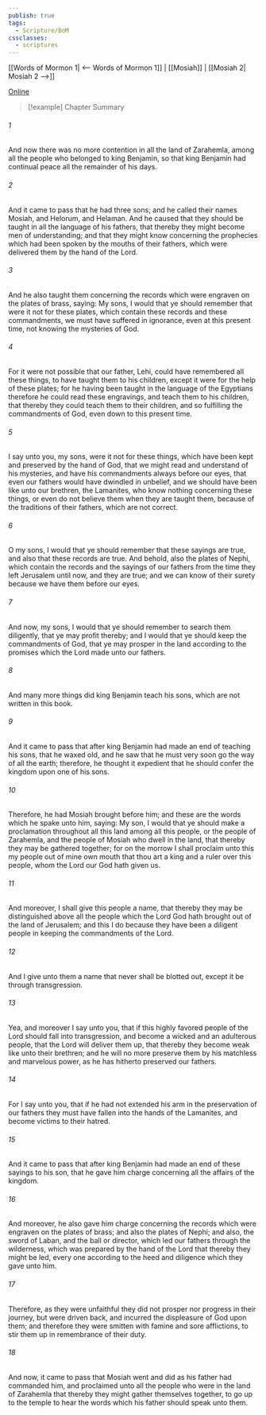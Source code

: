 ```yaml
---
publish: true
tags:
  - Scripture/BoM
cssclasses:
  - scriptures
---
```

[[Words of Mormon 1| <-- Words of Mormon 1]] | [[Mosiah]] | [[Mosiah 2| Mosiah 2 -->]]

[Online](https://churchofjesuschrist.org/study/scriptures/bofm/mosiah/1?lang=eng)

>[!example] Chapter Summary
>
###### 1
And now there was no more contention in all the land of Zarahemla, among all the people who belonged to king Benjamin, so that king Benjamin had continual peace all the remainder of his days.
###### 2
And it came to pass that he had three sons; and he called their names Mosiah, and Helorum, and Helaman. And he caused that they should be taught in all the language of his fathers, that thereby they might become men of understanding; and that they might know concerning the prophecies which had been spoken by the mouths of their fathers, which were delivered them by the hand of the Lord.
###### 3
And he also taught them concerning the records which were engraven on the plates of brass, saying: My sons, I would that ye should remember that were it not for these plates, which contain these records and these commandments, we must have suffered in ignorance, even at this present time, not knowing the mysteries of God.
###### 4
For it were not possible that our father, Lehi, could have remembered all these things, to have taught them to his children, except it were for the help of these plates; for he having been taught in the language of the Egyptians therefore he could read these engravings, and teach them to his children, that thereby they could teach them to their children, and so fulfilling the commandments of God, even down to this present time.
###### 5
I say unto you, my sons, were it not for these things, which have been kept and preserved by the hand of God, that we might read and understand of his mysteries, and have his commandments always before our eyes, that even our fathers would have dwindled in unbelief, and we should have been like unto our brethren, the Lamanites, who know nothing concerning these things, or even do not believe them when they are taught them, because of the traditions of their fathers, which are not correct.
###### 6
O my sons, I would that ye should remember that these sayings are true, and also that these records are true. And behold, also the plates of Nephi, which contain the records and the sayings of our fathers from the time they left Jerusalem until now, and they are true; and we can know of their surety because we have them before our eyes.
###### 7
And now, my sons, I would that ye should remember to search them diligently, that ye may profit thereby; and I would that ye should keep the commandments of God, that ye may prosper in the land according to the promises which the Lord made unto our fathers.
###### 8
And many more things did king Benjamin teach his sons, which are not written in this book.
###### 9
And it came to pass that after king Benjamin had made an end of teaching his sons, that he waxed old, and he saw that he must very soon go the way of all the earth; therefore, he thought it expedient that he should confer the kingdom upon one of his sons.
###### 10
Therefore, he had Mosiah brought before him; and these are the words which he spake unto him, saying: My son, I would that ye should make a proclamation throughout all this land among all this people, or the people of Zarahemla, and the people of Mosiah who dwell in the land, that thereby they may be gathered together; for on the morrow I shall proclaim unto this my people out of mine own mouth that thou art a king and a ruler over this people, whom the Lord our God hath given us.
###### 11
And moreover, I shall give this people a name, that thereby they may be distinguished above all the people which the Lord God hath brought out of the land of Jerusalem; and this I do because they have been a diligent people in keeping the commandments of the Lord.
###### 12
And I give unto them a name that never shall be blotted out, except it be through transgression.
###### 13
Yea, and moreover I say unto you, that if this highly favored people of the Lord should fall into transgression, and become a wicked and an adulterous people, that the Lord will deliver them up, that thereby they become weak like unto their brethren; and he will no more preserve them by his matchless and marvelous power, as he has hitherto preserved our fathers.
###### 14
For I say unto you, that if he had not extended his arm in the preservation of our fathers they must have fallen into the hands of the Lamanites, and become victims to their hatred.
###### 15
And it came to pass that after king Benjamin had made an end of these sayings to his son, that he gave him charge concerning all the affairs of the kingdom.
###### 16
And moreover, he also gave him charge concerning the records which were engraven on the plates of brass; and also the plates of Nephi; and also, the sword of Laban, and the ball or director, which led our fathers through the wilderness, which was prepared by the hand of the Lord that thereby they might be led, every one according to the heed and diligence which they gave unto him.
###### 17
Therefore, as they were unfaithful they did not prosper nor progress in their journey, but were driven back, and incurred the displeasure of God upon them; and therefore they were smitten with famine and sore afflictions, to stir them up in remembrance of their duty.
###### 18
And now, it came to pass that Mosiah went and did as his father had commanded him, and proclaimed unto all the people who were in the land of Zarahemla that thereby they might gather themselves together, to go up to the temple to hear the words which his father should speak unto them.



